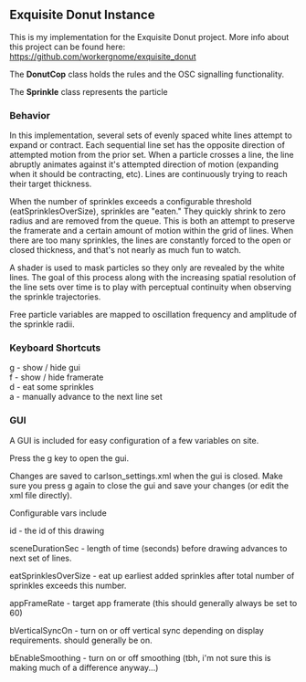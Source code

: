 ## Exquisite Donut Instance

This is my implementation for the Exquisite Donut project. More info about this project can be found here:
https://github.com/workergnome/exquisite_donut

The **DonutCop** class holds the rules and the OSC signalling functionality. <br />

The **Sprinkle** class represents the particle

### Behavior

In this implementation, several sets of evenly spaced white lines attempt to expand or contract. Each sequential line set has the opposite direction of attempted motion from the prior set. When a particle crosses a line, the line abruptly animates against it's attempted direction of motion (expanding when it should be contracting, etc). Lines are continuously trying to reach their target thickness. 

When the number of sprinkles exceeds a configurable threshold (eatSprinklesOverSize), sprinkles are "eaten." They quickly shrink to zero radius and are removed from the queue. This is both an attempt to preserve the framerate and a certain amount of motion within the grid of lines. When there are too many sprinkles, the lines are constantly forced to the open or closed thickness, and that's not nearly as much fun to watch. 

A shader is used to mask particles so they only are revealed by the white lines. The goal of this process along with the increasing spatial resolution of the line sets over time is to play with perceptual continuity when observing the sprinkle trajectories.

Free particle variables are mapped to oscillation frequency and amplitude of the sprinkle radii. 


### Keyboard Shortcuts

g - show / hide gui <br />
f - show / hide framerate <br />
d - eat some sprinkles <br />
a - manually advance to the next line set <br />

### GUI

A GUI is included for easy configuration of a few variables on site.  <br />

Press the g key to open the gui.   <br />

Changes are saved to carlson_settings.xml when the gui is closed. Make sure you press g again to close the gui and save your changes (or edit the xml file directly). <br />


Configurable vars include

id - the id of this drawing  

sceneDurationSec - length of time (seconds) before drawing advances to next set of lines.  

eatSprinklesOverSize - eat up earliest added sprinkles after total number of sprinkles exceeds this number.

appFrameRate - target app framerate (this should generally always be set to 60)

bVerticalSyncOn - turn on or off vertical sync depending on display requirements. should generally be on.

bEnableSmoothing - turn on or off smoothing (tbh, i'm not sure this is making much of a difference anyway...)



